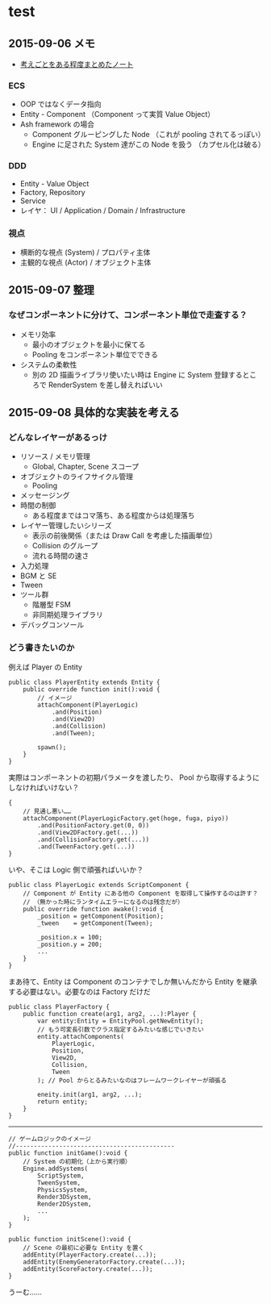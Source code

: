 
# test

## 2015-09-06 メモ

- [考えごとをある程度まとめたノート](http://docs.tatsuya-koyama.com/dev-log/entity-component/)

### ECS

- OOP ではなくデータ指向
- Entity - Component （Component って実質 Value Object）
- Ash framework の場合
    - Component グルーピングした Node （これが pooling されてるっぽい）
    - Engine に足された System 達がこの Node を扱う （カプセル化は破る）

### DDD

- Entity - Value Object
- Factory, Repository
- Service
- レイヤ： UI / Application / Domain / Infrastructure

### 視点

- 横断的な視点 (System) / プロパティ主体
- 主観的な視点 (Actor)  / オブジェクト主体

## 2015-09-07 整理

### なぜコンポーネントに分けて、コンポーネント単位で走査する？

- メモリ効率
    - 最小のオブジェクトを最小に保てる
    - Pooling をコンポーネント単位でできる
- システムの柔軟性
    - 別の 2D 描画ライブラリ使いたい時は Engine に System 登録するところで
      RenderSystem を差し替えればいい

## 2015-09-08 具体的な実装を考える

### どんなレイヤーがあるっけ

- リソース / メモリ管理
    - Global, Chapter, Scene スコープ
- オブジェクトのライフサイクル管理
    - Pooling
- メッセージング
- 時間の制御
    - ある程度まではコマ落ち、ある程度からは処理落ち
- レイヤー管理したいシリーズ
    - 表示の前後関係（または Draw Call を考慮した描画単位）
    - Collision のグループ
    - 流れる時間の速さ
- 入力処理
- BGM と SE
- Tween
- ツール群
    - 階層型 FSM
    - 非同期処理ライブラリ
- デバッグコンソール

### どう書きたいのか

例えば Player の Entity

    public class PlayerEntity extends Entity {
        public override function init():void {
            // イメージ
            attachComponent(PlayerLogic)
                .and(Position)
                .and(View2D)
                .and(Collision)
                .and(Tween);

            spawn();
        }
    }

実際はコンポーネントの初期パラメータを渡したり、
Pool から取得するようにしなければいけない？

    {
        // 見通し悪い……
        attachComponent(PlayerLogicFactory.get(hoge, fuga, piyo))
            .and(PositionFactory.get(0, 0))
            .and(View2DFactory.get(...))
            .and(CollisionFactory.get(...))
            .and(TweenFactory.get(...))
    }

いや、そこは Logic 側で頑張ればいいか？

    public class PlayerLogic extends ScriptComponent {
        // Component が Entity にある他の Component を取得して操作するのは許す？
        // （無かった時にランタイムエラーになるのは残念だが）
        public override function awake():void {
            _position = getComponent(Position);
            _tween    = getComponent(Tween);

            _position.x = 100;
            _position.y = 200;
            ...
        }
    }

まあ待て、Entity は Component のコンテナでしか無いんだから
Entity を継承する必要はない。必要なのは Factory だけだ


    public class PlayerFactory {
        public function create(arg1, arg2, ...):Player {
            var entity:Entity = EntityPool.getNewEntity();
            // もう可変長引数でクラス指定するみたいな感じでいきたい
            entity.attachComponents(
                PlayerLogic,
                Position,
                View2D,
                Collision,
                Tween
            ); // Pool からとるみたいなのはフレームワークレイヤーが頑張る

            eneity.init(arg1, arg2, ...);
            return entity;
        }
    }

___

    // ゲームロジックのイメージ
    //--------------------------------------------
    public function initGame():void {
        // System の初期化（上から実行順）
        Engine.addSystems(
            ScriptSystem,
            TweenSystem,
            PhysicsSystem,
            Render3DSystem,
            Render2DSystem,
            ...
        );
    }

    public function initScene():void {
        // Scene の最初に必要な Entity を置く
        addEntity(PlayerFactory.create(...));
        addEntity(EnemyGeneratorFactory.create(...));
        addEntity(ScoreFactory.create(...));
    }

うーむ……

